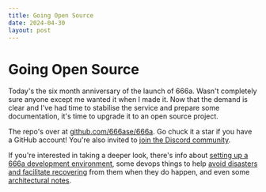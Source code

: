 ```yaml
---
title: Going Open Source
date: 2024-04-30
layout: post
---
```


# Going Open Source

Today's the six month anniversary of the launch of 666a. Wasn't completely sure anyone except me wanted it when I made it. Now that the demand is clear and I've had time to stabilise the service and prepare some documentation, it's time to upgrade it to an open source project. 

The repo's over at [github.com/666ase/666a](https://github.com/666ase/666a). Go chuck it a star if you have a GitHub account! You're also invited to [join the Discord community](https://discord.com/invite/Xgb6a5wQAj).

If you're interested in taking a deeper look, there's info about [setting up a 666a development environment](/development), some devops things to help [avoid disasters and facilitate recovering](/operations) from them when they do happen, and even some [architectural notes](/architecture).